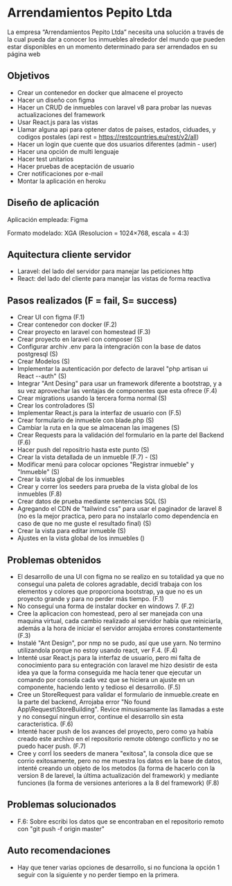 # Arrendamientos Pepito Ltda

La empresa “Arrendamientos Pepito Ltda” necesita una solución a través de la cual pueda dar a
conocer los inmuebles alrededor del mundo que pueden estar disponibles en un momento
determinado para ser arrendados en su página web

## Objetivos

* Crear un contenedor en docker que almacene el proyecto
* Hacer un diseño con figma
* Hacer un CRUD de inmuebles con laravel v8 para probar las nuevas actualizaciones del framework
* Usar React.js para las vistas
* Llamar alguna api para optener datos de paises, estados, ciduades, y codigos postales (api rest = https://restcountries.eu/rest/v2/all)
* Hacer un login que cuente que dos usuarios diferentes (admin - user)
* Hacer una opción de multi lenguaje
* Hacer test unitarios
* Hacer pruebas de aceptación de usuario
* Crer notificaciones por e-mail
* Montar la aplicación en heroku

## Diseño de aplicación

Aplicación empleada: Figma

Formato modelado: XGA (Resolucion = 1024×768, escala =	4:3)

## Aquitectura cliente servidor

* Laravel: del lado del servidor para manejar las peticiones http
* React: del lado del cliente para manejar las vistas de forma reactiva 

## Pasos realizados (F = fail, S= success)

* Crear UI con figma (F.1)
* Crear contenedor con docker (F.2)
* Crear proyecto en laravel con homestead (F.3)
* Crear proyecto en laravel con composer (S)
* Configurar archiv .env para la intengración con la base de datos postgresql (S)
* Crear Modelos (S)
* Implementar la autenticación por defecto de laravel "php artisan ui React --auth" (S)
* Integrar "Ant Desing" para usar un framework diferente a bootstrap, y a su vez aprovechar las ventajas de componentes que esta ofrece (F.4)
* Crear migrations usando la tercera forma normal (S)
* Crear los controladores (S)
* Implementar React.js para la interfaz de usuario con (F.5)
* Crear formulario de inmueble con blade.php (S)
* Cambiar la ruta en la que se almacenan las imagenes (S)
* Crear Requests para la validación del formulario en la parte del Backend (F.6)
* Hacer push del repositrio hasta este punto (S)
* Crear la vista detallada de un inmueble (F.7) - (S)
* Modificar menú para colocar opciones "Registrar inmueble" y "Inmueble" (S)
* Crear la vista global de los inmuebles
* Crear y correr los seeders para prueba de la vista global de los inmuebles (F.8)
* Crear datos de prueba mediante sentencias SQL (S)
* Agregando el CDN de "tailwind css" para usar el paginador de laravel 8 (no es la mejor practica, pero para no instalarlo como dependencía en caso de que no me guste el resultado final) (S)
* Crear la vista para editar inmueble (S)
* Ajustes en la vista global de los inmuebles ()

## Problemas obtenidos

* El desarrollo de una UI con figma no se realizo en su totalidad ya que no conseguí una paleta de colores agradable, decidí trabaja con los elementos y colores que proporciona bootstrap, ya que no es un proyecto grande y para no perder más tiempo. (F.1)
* No conseguí una forma de instalar docker en windows 7. (F.2)
* Cree la aplicacion con homestead, pero al ser manejada con una maquina virtual, cada cambio realizado al servidor había que reiniciarla, además a la hora de iniciar el servidor arrojaba errores constantemente (F.3)
* Instalé "Ant Design", por nmp no se pudo, así que use yarn. No termino utilizandola porque no estoy usando react, ver F.4. (F.4)
* Intenté  usar React.js para la interfaz de usuario, pero mi falta de conocimiento para su entegración con laravel me hizo desistir de esta idea ya que la forma conseguida me hacía tener que ejecutar un comando por consola cada vez que se hiciera un ajuste en un componente, haciendo lento y tedioso el desarrollo. (F.5)
* Cree un StoreRequest para validar el formulario de inmueble.create en la parte del backend, Arrojaba error "No found App\Request\StoreBuilding". Revice minusiosamente las llamadas a este y no conseguí ningun error, continue el desarrollo sin esta caracteristica. (F.6)
* Intenté hacer push de los avances del proyecto, pero como ya había creado este archivo en el repositorio remote obtengo conflicto y no se puedo hacer push. (F.7)
* Cree y corrÍ los seeders de manera "exitosa", la consola dice que se corrio exitosamente, pero no me muestra los datos en la base de datos, intenté creando un objeto de los metodos (la forma de hacerlo con la version 8 de larevel, la última actualización del framework) y mediante funciones (la forma de versiones anteriores a la 8 del framework) (F.8)

## Problemas solucionados

* F.6: Sobre escribi los datos que se encontraban en el repositorio remoto con "git push -f origin master"

## Auto recomendaciones

* Hay que tener varias opciones de desarrollo, si no funciona la opción 1 seguir con la siguiente y no perder tiempo en la primera.


